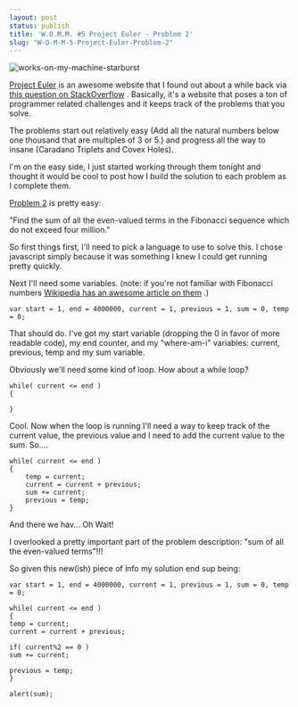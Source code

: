 ```yaml
---
layout: post
status: publish
title: 'W.O.M.M. #5 Project Euler - Problem 2'
slug: "W-O-M-M-5-Project-Euler-Problem-2"
---
```

![works-on-my-machine-starburst][1] 

[Project Euler][2]  is an awesome website that I found out about a while back via [this question on StackOverflow][3] . Basically, it's a website that poses a ton of programmer related challenges and it keeps track of the problems that you solve.

The problems start out relatively easy (Add all the natural numbers below one thousand that are multiples of 3 or 5.) and progress all the way to insane (Caradano Triplets and Covex Holes).

I'm on the easy side, I just started working through them tonight and thought it would be cool to post how I build the solution to each problem as I complete them.

[Problem 2][4]  is pretty easy:

"Find the sum of all the even-valued terms in the Fibonacci sequence which do not exceed four million."

So first things first, I'll need to pick a language to use to solve this. I chose javascript simply because it was something I knew I could get running pretty quickly.

Next I'll need some variables. (note: if you're not familiar with Fibonacci numbers [Wikipedia has an awesome article on them][5] .)

    
    var start = 1, end = 4000000, current = 1, previous = 1, sum = 0, temp = 0;
   
That should do. I've got my start variable (dropping the 0 in favor of more readable code), my end counter, and my "where-am-i" variables: current, previous, temp and my sum variable.

Obviously we'll need some kind of loop. How about a while loop?
    
    while( current <= end )
    {
    
    }

Cool. Now when the loop is running I'll need a way to keep track of the current value, the previous value and I need to add the current value to the sum. So....
    
    while( current <= end )
    {
        temp = current;
        current = current + previous;
        sum += current;
        previous = temp;
    }

And there we hav... Oh Wait!

I overlooked a pretty important part of the problem description: "sum of all the even-valued terms"!!!

So given this new(ish) piece of info my solution end sup being:
    
    var start = 1, end = 4000000, current = 1, previous = 1, sum = 0, temp = 0;
    
    while( current <= end )
    {
    temp = current;
    current = current + previous;
    
    if( current%2 == 0 )
    sum += current;
    
    previous = temp;
    }
    
    alert(sum);

  [1]: http://wpup.codeimpossible.com/2009/06/works-on-my-machine-starburst.jpg
  [2]: http://projecteuler.net/
  [3]: http://stackoverflow.com/questions/4002/code-katas
  [4]: http://projecteuler.net/index.php?section=problems&amp;id=2
  [5]: http://en.wikipedia.org/wiki/Fibonacci_number
